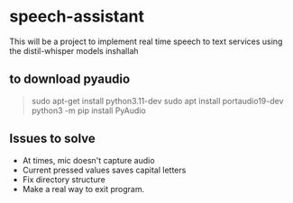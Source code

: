 # speech-assistant
This will be a project to implement real time speech to text services using the distil-whisper models inshallah


## to download pyaudio
> sudo apt-get install python3.11-dev
> sudo apt install portaudio19-dev
> python3 -m  pip install PyAudio

## Issues to solve
- At times, mic doesn't capture audio
- Current pressed values saves capital letters
- Fix directory structure
- Make a real way to exit program.